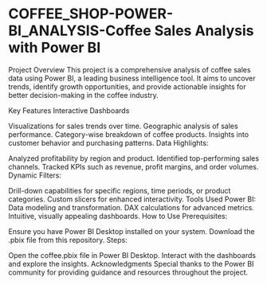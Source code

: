 # COFFEE_SHOP-POWER-BI_ANALYSIS-Coffee Sales Analysis with Power BI
Project Overview
This project is a comprehensive analysis of coffee sales data using Power BI, a leading business intelligence tool. It aims to uncover trends, identify growth opportunities, and provide actionable insights for better decision-making in the coffee industry.

Key Features
Interactive Dashboards


Visualizations for sales trends over time.
Geographic analysis of sales performance.
Category-wise breakdown of coffee products.
Insights into customer behavior and purchasing patterns.
Data Highlights:

Analyzed profitability by region and product.
Identified top-performing sales channels.
Tracked KPIs such as revenue, profit margins, and order volumes.
Dynamic Filters:

Drill-down capabilities for specific regions, time periods, or product categories.
Custom slicers for enhanced interactivity.
Tools Used
Power BI:
Data modeling and transformation.
DAX calculations for advanced metrics.
Intuitive, visually appealing dashboards.
How to Use
Prerequisites:

Ensure you have Power BI Desktop installed on your system.
Download the .pbix file from this repository.
Steps:

Open the coffee.pbix file in Power BI Desktop.
Interact with the dashboards and explore the insights.
Acknowledgments
Special thanks to the Power BI community for providing guidance and resources throughout the project.



